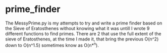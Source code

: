 # prime_finder
The MessyPrime.py is my attempts to try and write a prime finder based on the Sieve of Eratosthenes without knowing what it was untill I wrote 9 different functions to find primes. There are 2 that use the full extent of the sieve of Eratosthenes, at the time I made it, that bring the previous O(n^2) down to O(n^1.5) sometimes know as O(n*<sup>n</sup>).